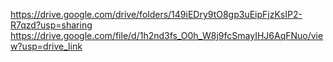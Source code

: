 https://drive.google.com/drive/folders/149iEDry9tO8gp3uEipFjzKsIP2-R7qzd?usp=sharing
https://drive.google.com/file/d/1h2nd3fs_O0h_W8j9fcSmayIHJ6AqFNuo/view?usp=drive_link
